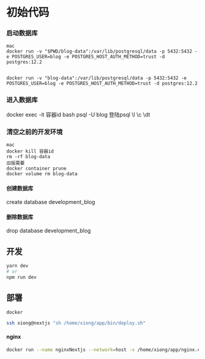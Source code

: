 # 初始代码

### 启动数据库
```
mac 
docker run -v "$PWD/blog-data":/var/lib/postgresql/data -p 5432:5432 -e POSTGRES_USER=blog -e POSTGRES_HOST_AUTH_METHOD=trust -d postgres:12.2


docker run -v "blog-data":/var/lib/postgresql/data -p 5432:5432 -e POSTGRES_USER=blog -e POSTGRES_HOST_AUTH_METHOD=trust -d postgres:12.2
```
### 进入数据库
docker exec -it 容器id bash
psql -U blog 登陆psql
\l \c \dt

### 清空之前的开发环境
```
mac
docker kill 容器id
rm -rf blog-data
旧版需要
docker container prune
docker volume rm blog-data
```


#### 创建数据库
create database development_blog
#### 删除数据库
drop database development_blog

## 开发

```bash
yarn dev
# or
npm run dev
```

## 部署

```
docker 
```

```bash 
ssh xiong@nextjs "sh /home/xiong/app/bin/deploy.sh"
```

#### nginx
```bash
docker run --name nginxNextjs --network=host -v /home/xiong/app/nginx.conf:/etc/nginx/conf.d/default.conf -v /home/xiong/app/.next/static:/usr/share/nginx/html/_next/static -d nginx:1.19.1
```


